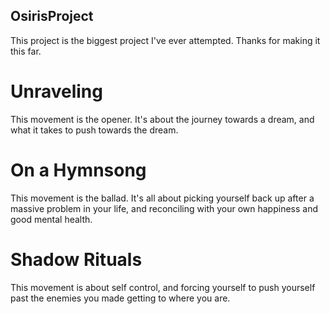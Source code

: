 ## OsirisProject
This project is the biggest project I've ever attempted. Thanks for making it this far.

# Unraveling

This movement is the opener. It's about the journey towards a dream, and what it takes to push towards the dream.

# On a Hymnsong

This movement is the ballad. It's all about picking yourself back up after a massive problem in your life, and reconciling with your own happiness and good mental health.

# Shadow Rituals

This movement is about self control, and forcing yourself to push yourself past the enemies you made getting to where you are.
